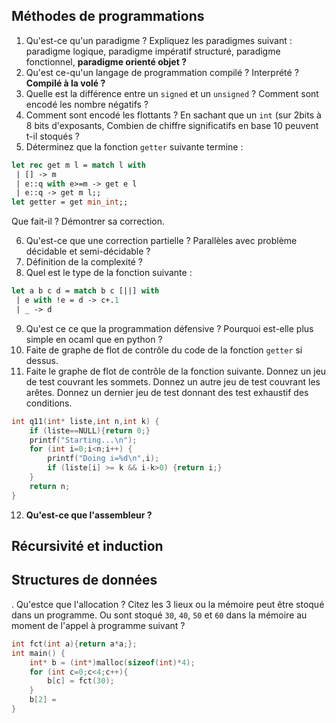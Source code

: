 ## Méthodes de programmations
1.  Qu'est-ce qu'un paradigme ? Expliquez les paradigmes suivant : paradigme logique, paradigme impératif structuré, paradigme fonctionnel, **paradigme orienté objet ?**
2. Qu'est ce-qu'un langage de programmation compilé ? Interprété ? **Compilé à la volé ?**
3. Quelle est la différence entre un `signed` et un `unsigned` ? Comment sont encodé les nombre négatifs ?
4. Comment sont encodé les flottants ? En sachant que un `int` (sur 2bits à 8 bits d'exposants, Combien de chiffre significatifs en base 10 peuvent t-il stoqués ? 
5. Déterminez que la fonction `getter` suivante termine :
```ocaml
let rec get m l = match l with
 | [] -> m
 | e::q with e>=m -> get e l
 | e::q -> get m l;;
let getter = get min_int;;
```
Que fait-il ? Démontrer sa correction.

6. Qu'est-ce que une correction partielle ? Parallèles avec problème décidable et semi-décidable ?
7. Définition de la complexité ?
8. Quel est le type de la fonction suivante :
```ocaml
let a b c d = match b c [||] with
 | e with !e = d -> c+.1
 | _ -> d
```
9. Qu'est ce ce que la programmation défensive ? Pourquoi est-elle plus simple en ocaml que en python ?
10. Faite de graphe de flot de contrôle du code de la fonction `getter` si dessus.
11. Faite le graphe de flot de contrôle de la fonction suivante. Donnez un jeu de test couvrant les sommets. Donnez un autre jeu de test couvrant les arêtes. Donnez un dernier jeu de test donnant des test exhaustif des conditions.
```c
int q11(int* liste,int n,int k) {
	if (liste==NULL){return 0;}
	printf("Starting...\n");
	for (int i=0;i<n;i++) {
		printf("Doing i=%d\n",i);
		if (liste[i] >= k && i-k>0) {return i;}
	}
	return n;
}
```
12. **Qu'est-ce que l'assembleur ?**

## Récursivité et induction

## Structures de données
. Qu'estce que l'allocation ? Citez les 3 lieux ou la mémoire peut être stoqué dans un programme. Ou sont stoqué `30`, `40`, `50` et `60` dans la mémoire au moment de l'appel à  programme suivant ?
```c
int fct(int a){return a*a;};
int main() {
	int* b = (int*)malloc(sizeof(int)*4);
	for (int c=0;c<4;c++){
		b[c] = fct(30);
	}
	b[2] = 
}
```
<!--stackedit_data:
eyJoaXN0b3J5IjpbLTE0ODYzNzEwNCwyMDEyMjc1ODYwLC04OD
AzMTQ3OTgsODA1MTQ4Njg1LC0xODc3MTIwMTI4XX0=
-->